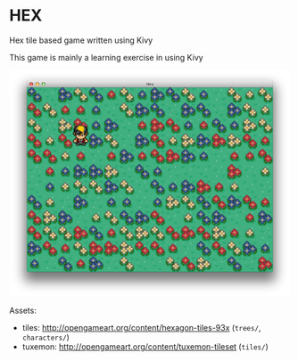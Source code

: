 # HEX

Hex tile based game written using Kivy

This game is mainly a learning exercise in using Kivy

![Screenshot](screenshot.png)

Assets:
- tiles: http://opengameart.org/content/hexagon-tiles-93x (`trees/`, `characters/`)
- tuxemon: http://opengameart.org/content/tuxemon-tileset (`tiles/`)
